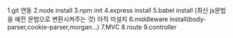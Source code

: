 1.git 연동
2.node install
3.npm init
4.express install
5.babel install (최신 js문법을 예전 문법으로 변환시켜주는 것) 아직 미설치
6.middleware install(body-parser,cookie-parser,morgan...)
7.MVC
8.route
9.controller
